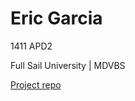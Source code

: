 # Eric Garcia

1411 APD2

Full Sail University | MDVBS

[Project repo](https://github.com/ENG618/GoodEats)
